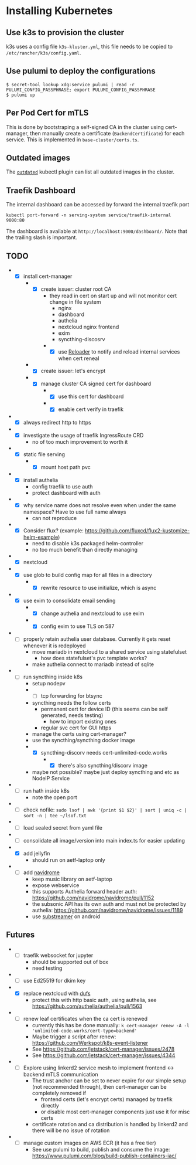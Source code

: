 # Installing Kubernetes

## Use k3s to provision the cluster

k3s uses a config file `k3s-kluster.yml`, this file needs to be copied to `/etc/rancher/k3s/config.yaml`.

## Use pulumi to deploy the configurations

```
$ secret-tool lookup xdg:service pulumi | read -r PULUMI_CONFIG_PASSPHRASE; export PULUMI_CONFIG_PASSPHRASE
$ pulumi up
```

## Per Pod Cert for mTLS
This is done by bootstraping a self-signed CA in the cluster using cert-manager,
then manually create a certificate (`BackendCertificate`) for each service.
This is implemented in `base-cluster/certs.ts`.

## Outdated images

The [`outdated`](https://github.com/replicatedhq/outdated) kubectl plugin can list all outdated
images in the cluster.

## Traefik Dashboard

The internal dashboard can be accessed by forward the internal traefik port

```
kubectl port-forward -n serving-system service/traefik-internal 9000:80
```

The dashboard is available at `http://localhost:9000/dashboard/`.
Note that the trailing slash is important.

## TODO

- - [x] install cert-manager
    * - [x] create issuer: cluster root CA
        + they read in cert on start up and will not monitor cert change in file system
            + nginx
            + dashboard
            + authelia
            + nextcloud nginx frontend
            + exim
            + syncthing-discosrv
        + - [x] use [Reloader](https://github.com/stakater/Reloader) to notify and reload internal services when cert reneal
    * - [x] create issuer: let's encrypt
    * - [x] manage cluster CA signed cert for dashboard
        + - [x] use this cert for dashboard
        + - [x] enable cert verify in traefik
- - [x] always redirect http to https
- - [x] investigate the usage of traefik IngressRoute CRD
    * no of too much improvement to worth it
- - [x] static file serving
    * - [x] mount host path pvc
- - [x] install authelia
    * config traefik to use auth
    * protect dashboard with auth
- - [x] why service name does not resolve even when under the same namespace? Have to use full name always
    * can not reproduce
- - [x] Consider flux? (example: https://github.com/fluxcd/flux2-kustomize-helm-example)
    * need to disable k3s packaged helm-controller
    * no too much benefit than directly managing
- - [x] nextcloud
- - [x] use glob to build config map for all files in a directory
    * - [x] rewrite resource to use initialize, which is async
- - [x] use exim to consolidate email sending
    * - [x] change authelia and nextcloud to use exim
    * - [x] config exim to use TLS on 587
- - [ ] properly retain authelia user database. Currently it gets reset whenever it is redeployed
    * move mariadb in nextcloud to a shared service using statefulset
        + how does statefulset's pvc template works?
    * make authelia connect to mariadb instead of sqlite
- - [ ] run syncthing inside k8s
    * setup nodepv
    * - [ ] tcp forwarding for btsync
    * syncthing needs the follow certs
        + permanent cert for device ID (this seems can be self generated, needs testing)
            + how to import existing ones
        + regular svc cert for GUI https
    * manage the certs using cert-manager?
    * use the syncthing/syncthing docker image
    * - [x] syncthing-discorv needs cert-unlimited-code.works
        + - [x] there's also syncthing/discorv image
    * maybe not possible? maybe just deploy syncthing and etc as NodeIP Service
- - [ ] run hath inside k8s
    * note the open port
- - [ ] check nofile: `sudo lsof | awk '{print $1 $2}' | sort | uniq -c | sort -n | tee ~/lsof.txt`
- - [ ] load sealed secret from yaml file
- - [ ] consolidate all image/version into main index.ts for easier updating
- - [x] add jellyfin
    * should run on aetf-laptop only
- - [ ] add [navidrome](https://www.navidrome.org/docs/installation/docker/)
    * keep music library on aetf-laptop
    * expose webservice
    * this supports Authelia forward header auth: https://github.com/navidrome/navidrome/pull/1152
    * the subsonic API has its own auth and must not be protected by authelia: https://github.com/navidrome/navidrome/issues/1189
    * use [substreamer](https://substreamerapp.com) on android

## Futures
- - [ ] traefik websocket for jupyter
    * should be supported out of box
    * need testing
- - [ ] use Ed25519 for dkim key
- - [x] replace nextcloud with [dufs](https://github.com/sigoden/dufs)
    * protect this with http basic auth, using authelia, see https://github.com/authelia/authelia/pull/1563
- - [ ] renew leaf certificates when the ca cert is renewed
    * currently this has be done manually: `k cert-manager renew -A -l 'unlimited-code.works/cert-type=backend'`
    * Maybe trigger a script after renew: https://github.com/Werkspot/k8s-event-listener
    * See https://github.com/jetstack/cert-manager/issues/2478
    * See https://github.com/jetstack/cert-manager/issues/4344
- - [ ] Explore using linkerd2 service mesh to implement frontend <-> backend mTLS communication
    * The trust anchor can be set to never expire for our simple setup (not recommended through), then cert-manager can be completely removed if
      + frontend certs (let's encrypt certs) managed by traefik directly
      + or disable most cert-manager components just use it for misc certs
    * certificate rotation and ca distribution is handled by linkerd2 and there will be no issue of rotation
- - [ ] manage custom images on AWS ECR (it has a free tier)
    * See use pulumi to build, publish and consume the image: https://www.pulumi.com/blog/build-publish-containers-iac/
